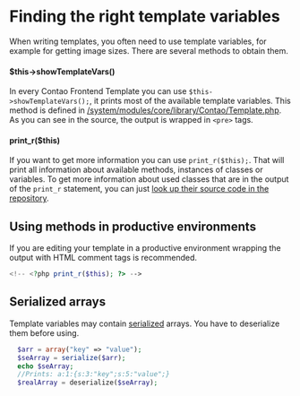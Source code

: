 # Finding the right template variables

When writing templates, you often need to use template variables, for example for getting image sizes. There are several methods to obtain them.

#### $this->showTemplateVars()
In every Contao Frontend Template you can use ```$this->showTemplateVars();```, it prints most of the available template variables. This method is defined in [/system/modules/core/library/Contao/Template.php][0].
As you can see in the source, the output is wrapped in ```<pre>``` tags.

#### print_r($this)
If you want to get more information you can use ```print_r($this);```. That will print all information about available methods, instances of classes or variables.
To get more information about used classes that are in the output of the ```print_r``` statement, you can just [look up their source code in the repository][1].

## Using methods in productive environments

If you are editing your template in a productive environment wrapping the output with HTML comment tags is recommended.
```php
<!-- <?php print_r($this); ?> -->
```

## Serialized arrays
Template variables may contain [serialized][2] arrays. You have to deserialize them before using.
```php
  $arr = array("key" => "value");
  $seArray = serialize($arr);
  echo $seArray;
  //Prints: a:1:{s:3:"key";s:5:"value";}
  $realArray = deserialize($seArray);
```

[0]: https://github.com/contao/core/blob/master/system/modules/core/library/Contao/Template.php#L238
[1]: https://github.com/contao/core/find/master
[2]: http://php.net/manual/en/language.oop5.serialization.php
